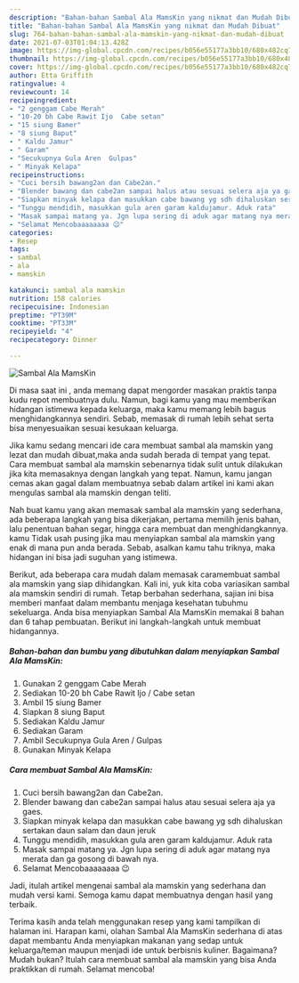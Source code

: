 ```yaml
---
description: "Bahan-bahan Sambal Ala MamsKin yang nikmat dan Mudah Dibuat"
title: "Bahan-bahan Sambal Ala MamsKin yang nikmat dan Mudah Dibuat"
slug: 764-bahan-bahan-sambal-ala-mamskin-yang-nikmat-dan-mudah-dibuat
date: 2021-07-03T01:04:13.428Z
image: https://img-global.cpcdn.com/recipes/b056e55177a3bb10/680x482cq70/sambal-ala-mamskin-foto-resep-utama.jpg
thumbnail: https://img-global.cpcdn.com/recipes/b056e55177a3bb10/680x482cq70/sambal-ala-mamskin-foto-resep-utama.jpg
cover: https://img-global.cpcdn.com/recipes/b056e55177a3bb10/680x482cq70/sambal-ala-mamskin-foto-resep-utama.jpg
author: Etta Griffith
ratingvalue: 4
reviewcount: 14
recipeingredient:
- "2 genggam Cabe Merah"
- "10-20 bh Cabe Rawit Ijo  Cabe setan"
- "15 siung Bamer"
- "8 siung Baput"
- " Kaldu Jamur"
- " Garam"
- "Secukupnya Gula Aren  Gulpas"
- " Minyak Kelapa"
recipeinstructions:
- "Cuci bersih bawang2an dan Cabe2an."
- "Blender bawang dan cabe2an sampai halus atau sesuai selera aja ya gaes."
- "Siapkan minyak kelapa dan masukkan cabe bawang yg sdh dihaluskan sertakan daun salam dan daun jeruk"
- "Tunggu mendidih, masukkan gula aren garam kaldujamur. Aduk rata"
- "Masak sampai matang ya. Jgn lupa sering di aduk agar matang nya merata dan ga gosong di bawah nya."
- "Selamat Mencobaaaaaaaa 😉"
categories:
- Resep
tags:
- sambal
- ala
- mamskin

katakunci: sambal ala mamskin 
nutrition: 158 calories
recipecuisine: Indonesian
preptime: "PT39M"
cooktime: "PT33M"
recipeyield: "4"
recipecategory: Dinner

---
```



![Sambal Ala MamsKin](https://img-global.cpcdn.com/recipes/b056e55177a3bb10/680x482cq70/sambal-ala-mamskin-foto-resep-utama.jpg)

Di masa  saat ini , anda memang dapat mengorder masakan praktis tanpa kudu repot membuatnya dulu. Namun, bagi kamu yang mau memberikan hidangan istimewa kepada keluarga, maka kamu memang lebih bagus menghidangkannya sendiri. Sebab, memasak di rumah lebih sehat serta bisa menyesuaikan sesuai kesukaan keluarga.

Jika kamu sedang mencari ide cara membuat sambal ala mamskin yang lezat dan mudah dibuat,maka anda sudah berada di tempat yang tepat. Cara membuat sambal ala mamskin  sebenarnya tidak sulit untuk dilakukan jika kita memasaknya dengan langkah yang tepat. Namun, kamu jangan cemas akan gagal dalam membuatnya 
sebab dalam artikel ini kami akan mengulas sambal ala mamskin dengan teliti.  



Nah buat kamu yang akan memasak sambal ala mamskin yang sederhana, ada beberapa langkah yang bisa dikerjakan, pertama memilih jenis bahan, lalu penentuan bahan segar, hingga cara membuat dan menghidangkannya. kamu Tidak usah pusing jika mau menyiapkan sambal ala mamskin yang enak di mana pun anda berada. Sebab, asalkan kamu  tahu triknya, maka hidangan ini bisa jadi suguhan yang istimewa.

Berikut, ada beberapa cara mudah dalam memasak caramembuat sambal ala mamskin yang siap dihidangkan. Kali ini, yuk kita coba variasikan sambal ala mamskin sendiri di rumah. Tetap berbahan sederhana, sajian ini bisa memberi manfaat dalam membantu menjaga kesehatan tubuhmu sekeluarga. Anda bisa menyiapkan Sambal Ala MamsKin memakai 8 bahan dan 6 tahap pembuatan. Berikut ini langkah-langkah untuk membuat hidangannya.

<!--inarticleads1-->

##### Bahan-bahan dan bumbu yang dibutuhkan dalam menyiapkan Sambal Ala MamsKin:

1. Gunakan 2 genggam Cabe Merah
1. Sediakan 10-20 bh Cabe Rawit Ijo / Cabe setan
1. Ambil 15 siung Bamer
1. Siapkan 8 siung Baput
1. Sediakan  Kaldu Jamur
1. Sediakan  Garam
1. Ambil Secukupnya Gula Aren / Gulpas
1. Gunakan  Minyak Kelapa




<!--inarticleads2-->

##### Cara membuat Sambal Ala MamsKin:

1. Cuci bersih bawang2an dan Cabe2an.
1. Blender bawang dan cabe2an sampai halus atau sesuai selera aja ya gaes.
1. Siapkan minyak kelapa dan masukkan cabe bawang yg sdh dihaluskan sertakan daun salam dan daun jeruk
1. Tunggu mendidih, masukkan gula aren garam kaldujamur. Aduk rata
1. Masak sampai matang ya. Jgn lupa sering di aduk agar matang nya merata dan ga gosong di bawah nya.
1. Selamat Mencobaaaaaaaa 😉




Jadi, itulah artikel mengenai  sambal ala mamskin  yang sederhana dan mudah versi kami. Semoga kamu dapat membuatnya dengan hasil yang terbaik. 

Terima kasih anda telah menggunakan resep yang kami tampilkan di halaman ini. Harapan kami, olahan  Sambal Ala MamsKin sederhana di atas dapat membantu Anda menyiapkan makanan yang sedap untuk keluarga/teman maupun menjadi ide untuk berbisnis kuliner. Bagaimana? Mudah bukan? Itulah cara membuat sambal ala mamskin yang bisa Anda praktikkan di rumah. Selamat mencoba!

